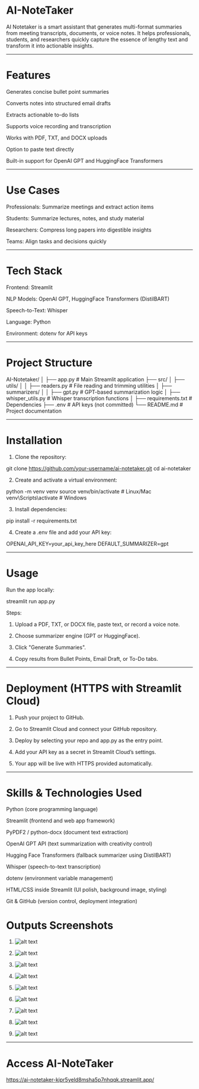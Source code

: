 # AI-NoteTaker


AI Notetaker is a smart assistant that generates multi-format summaries from meeting transcripts, documents, or voice notes. It helps professionals, students, and researchers quickly capture the essence of lengthy text and transform it into actionable insights.


---

# Features

Generates concise bullet point summaries

Converts notes into structured email drafts

Extracts actionable to-do lists

Supports voice recording and transcription

Works with PDF, TXT, and DOCX uploads

Option to paste text directly

Built-in support for OpenAI GPT and HuggingFace Transformers



---

# Use Cases

Professionals: Summarize meetings and extract action items

Students: Summarize lectures, notes, and study material

Researchers: Compress long papers into digestible insights

Teams: Align tasks and decisions quickly



---

# Tech Stack

Frontend: Streamlit

NLP Models: OpenAI GPT, HuggingFace Transformers (DistilBART)

Speech-to-Text: Whisper

Language: Python

Environment: dotenv for API keys



---

# Project Structure

AI-Notetaker/
│
├── app.py                  # Main Streamlit application
├── src/
│   ├── utils/
│   │   ├── readers.py       # File reading and trimming utilities
│   ├── summarizers/
│   │   ├── gpt.py           # GPT-based summarization logic
│   ├── whisper_utils.py     # Whisper transcription functions
│
├── requirements.txt         # Dependencies
├── .env                     # API keys (not committed)
└── README.md                # Project documentation


---

# Installation

1. Clone the repository:

git clone https://github.com/your-username/ai-notetaker.git
cd ai-notetaker


2. Create and activate a virtual environment:

python -m venv venv
source venv/bin/activate   # Linux/Mac
venv\Scripts\activate      # Windows


3. Install dependencies:

pip install -r requirements.txt


4. Create a .env file and add your API key:

OPENAI_API_KEY=your_api_key_here
DEFAULT_SUMMARIZER=gpt




---

# Usage

Run the app locally:

streamlit run app.py

Steps:

1. Upload a PDF, TXT, or DOCX file, paste text, or record a voice note.


2. Choose summarizer engine (GPT or HuggingFace).


3. Click "Generate Summaries".


4. Copy results from Bullet Points, Email Draft, or To-Do tabs.




---

# Deployment (HTTPS with Streamlit Cloud)

1. Push your project to GitHub.


2. Go to Streamlit Cloud and connect your GitHub repository.


3. Deploy by selecting your repo and app.py as the entry point.


4. Add your API key as a secret in Streamlit Cloud’s settings.


5. Your app will be live with HTTPS provided automatically.




---

# Skills & Technologies Used

Python (core programming language)

Streamlit (frontend and web app framework)

PyPDF2 / python-docx (document text extraction)

OpenAI GPT API (text summarization with creativity control)

Hugging Face Transformers (fallback summarizer using DistilBART)

Whisper (speech-to-text transcription)

dotenv (environment variable management)

HTML/CSS inside Streamlit (UI polish, background image, styling)

Git & GitHub (version control, deployment integration)


# Outputs Screenshots


1. ![alt text](<Screenshot 2025-08-26 184837.png>) 


2. ![alt text](<Screenshot 2025-08-26 162446.png>) 


3. ![alt text](<Screenshot 2025-08-26 183846.png>) 


4. ![alt text](<Screenshot 2025-08-26 183907.png>) 


5. ![alt text](<Screenshot 2025-08-26 184145.png>) 
 

6. ![alt text](<Screenshot 2025-08-26 184310.png>) 


7. ![alt text](<Screenshot 2025-08-26 184342.png>) 


8. ![alt text](<Screenshot 2025-08-26 184444.png>) 


9. ![alt text](<Screenshot 2025-08-26 184816.png>)





---
# Access AI-NoteTaker


https://ai-notetaker-kipr5yeld8msha5p7nhqqk.streamlit.app/



